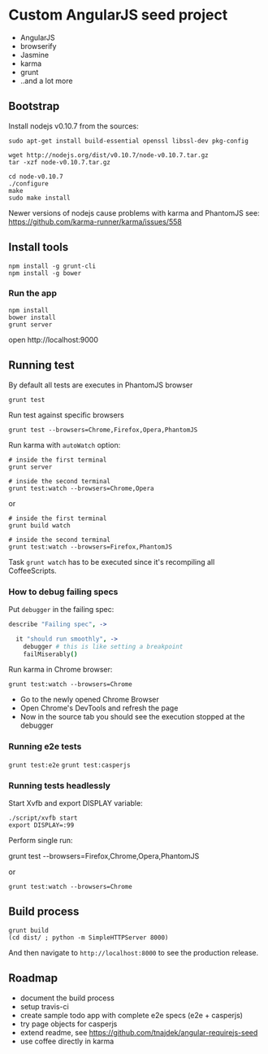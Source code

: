 # Custom AngularJS seed project

* AngularJS
* browserify
* Jasmine
* karma
* grunt
* ..and a lot more

## Bootstrap

Install nodejs v0.10.7 from the sources:

```
sudo apt-get install build-essential openssl libssl-dev pkg-config

wget http://nodejs.org/dist/v0.10.7/node-v0.10.7.tar.gz
tar -xzf node-v0.10.7.tar.gz

cd node-v0.10.7
./configure
make
sudo make install
```

Newer versions of nodejs cause problems with karma and PhantomJS
see: https://github.com/karma-runner/karma/issues/558

## Install tools

```
npm install -g grunt-cli
npm install -g bower
```

### Run the app

```
npm install
bower install
grunt server
```

open http://localhost:9000

## Running test

By default all tests are executes in PhantomJS browser

`grunt test`

Run test against specific browsers

`grunt test --browsers=Chrome,Firefox,Opera,PhantomJS`

Run karma with `autoWatch` option:

```
# inside the first terminal
grunt server

# inside the second terminal
grunt test:watch --browsers=Chrome,Opera
```

or

```
# inside the first terminal
grunt build watch

# inside the second terminal
grunt test:watch --browsers=Firefox,PhantomJS
```

Task `grunt watch` has to be executed since it's recompiling all CoffeeScripts.

### How to debug failing specs

Put `debugger` in the failing spec:

```coffee
describe "Failing spec", ->

  it "should run smoothly", ->
    debugger # this is like setting a breakpoint
    failMiserably()
```

Run karma in Chrome browser:

`grunt test:watch --browsers=Chrome`

* Go to the newly opened Chrome Browser
* Open Chrome's DevTools and refresh the page
* Now in the source tab you should see the execution stopped at the debugger

### Running e2e tests

`grunt test:e2e`
`grunt test:casperjs`

### Running tests headlessly

Start Xvfb and export DISPLAY variable:

```
./script/xvfb start
export DISPLAY=:99
```

Perform single run:

grunt test --browsers=Firefox,Chrome,Opera,PhantomJS

or

`grunt test:watch --browsers=Chrome`

## Build process

```
grunt build
(cd dist/ ; python -m SimpleHTTPServer 8000)
```

And then navigate to `http://localhost:8000` to see the production release.

## Roadmap

* document the build process
* setup travis-ci
* create sample todo app with complete e2e specs (e2e + casperjs)
* try page objects for casperjs
* extend readme, see https://github.com/tnajdek/angular-requirejs-seed
* use coffee directly in karma
